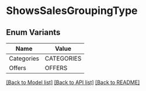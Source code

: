 # ShowsSalesGroupingType

## Enum Variants

| Name | Value |
|---- | -----|
| Categories | CATEGORIES |
| Offers | OFFERS |


[[Back to Model list]](../README.md#documentation-for-models) [[Back to API list]](../README.md#documentation-for-api-endpoints) [[Back to README]](../README.md)


